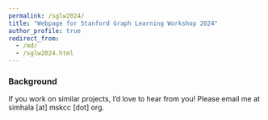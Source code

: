 ```yaml
---
permalink: /sglw2024/
title: "Webpage for Stanford Graph Learning Workshop 2024"
author_profile: true
redirect_from: 
  - /md/
  - /sglw2024.html
---
```




### Background 



If you work on similar projects, I’d love to hear from you! Please email me at simhala [at] mskcc [dot] org.  